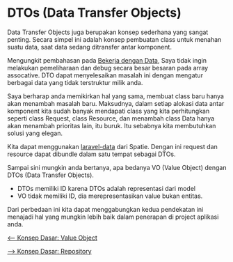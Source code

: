 # DTOs (Data Transfer Objects)

Data Transfer Objects juga berupakan konsep sederhana yang sangat penting. Secara simpel ini adalah konsep pembuatan class untuk menahan suatu data, saat data sedang ditransfer antar komponent.

Mengungkit pembahasan pada [Bekerja dengan Data](./02%20-%20Bekerja%20dengan%20Data.md), Saya tidak ingin melakukan pemeliharaan dan debug secara besar besaran pada array assocative. DTO dapat menyelesaikan masalah ini dengan mengatur berbagai data yang tidak terstruktur milik anda.

Saya berharap anda memikirkan hal yang sama, membuat class baru hanya akan menambah masalah baru. Maksudnya, dalam setiap alokasi data antar komponent kita sudah banyak mendapati class yang kita perhitungkan seperti class Request, class Resource, dan menambah class Data hanya akan menambah prioritas lain, itu buruk. Itu sebabnya kita membutuhkan solusi yang elegan.

Kita dapat menggunakan [laravel-data](https://spatie.be/docs/laravel-data/v4/introduction) dari Spatie. Dengan ini request dan resource dapat dibundle dalam satu tempat sebagai DTOs.

Sampai sini mungkin anda bertanya, apa bedanya VO (Value Object) dengan DTOs (Data Transfer Objects).

-   DTOs memiliki ID karena DTOs adalah representasi dari model
-   VO tidak memiliki ID, dia merepresentasikan value bukan entitas.

Dari perbedaan ini kita dapat menggabungkan kedua pendekatan ini menajadi hal yang mungkin lebih baik dalam penerapan di project aplikasi anda.

[<-- Konsep Dasar: Value Object](./03%20-%20Konsep%20Dasar:%20Value%20Object.md)

[--> Konsep Dasar: Repository](./05%20-%20Konsep%20Dasar:%20Repository.md)
